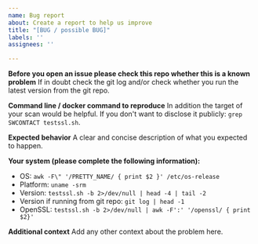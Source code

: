 ```yaml
---
name: Bug report
about: Create a report to help us improve
title: "[BUG / possible BUG]"
labels: ''
assignees: ''

---
```

<!---

_Feel free to remove this line but please stick to the template. We would like to reproduce the bug and therefore need concise information. Depending on the completeness of your information provided we might close your issue otherwise. _
-->

**Before you open an issue please check this repo whether this is a known problem**
If in doubt check the git log and/or check whether you run the latest version from the git repo.

**Command line / docker command to reproduce**
In addition the target of your scan would be helpful. If you don't want to disclose it publicly: ``grep SWCONTACT testssl.sh``.


**Expected behavior**
A clear and concise description of what you expected to happen.


**Your system (please complete the following information):**
 - OS: ``awk -F\" '/PRETTY_NAME/ { print $2 }' /etc/os-release``
 - Platform: ``uname -srm``
 - Version: ``testssl.sh -b 2>/dev/null | head -4 | tail -2``
 - Version if running from git repo: ``git log | head -1`` 
 - OpenSSL: ``testssl.sh -b 2>/dev/null | awk -F':' '/openssl/ { print $2}'``


**Additional context**
Add any other context about the problem here.
